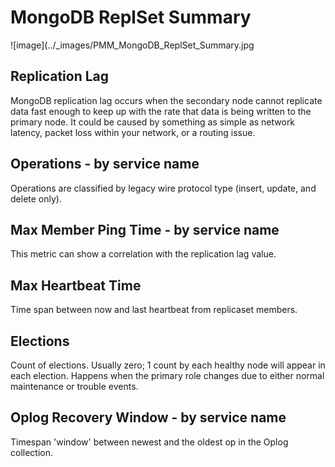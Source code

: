 # MongoDB ReplSet Summary

![image](../_images/PMM_MongoDB_ReplSet_Summary.jpg

## Replication Lag

MongoDB replication lag occurs when the secondary node cannot replicate data fast enough to keep up with the rate that data is being written to the primary node. It could be caused by something as simple as network latency, packet loss within your network, or a routing issue.

## Operations - by service name

Operations are classified by legacy wire protocol type (insert, update, and delete only).

## Max Member Ping Time - by service name

This metric can show a correlation with the replication lag value.

## Max Heartbeat Time

Time span between now and last heartbeat from replicaset members.

## Elections

Count of elections. Usually zero; 1 count by each healthy node will appear in each election. Happens when the primary role changes due to either normal maintenance or trouble events.

## Oplog Recovery Window - by service name

Timespan 'window' between newest and the oldest op in the Oplog collection.


